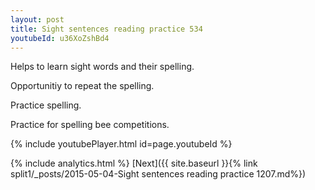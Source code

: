 ```yaml
---
layout: post
title: Sight sentences reading practice 534
youtubeId: u36XoZshBd4
---
```

 
 
Helps to learn sight words and their spelling.

Opportunitiy to repeat the spelling. 

Practice spelling. 
 
Practice for spelling bee competitions. 
 
{% include youtubePlayer.html id=page.youtubeId %}
 
 
{% include analytics.html %} 
[Next]({{ site.baseurl }}{% link  split1/_posts/2015-05-04-Sight sentences reading practice 1207.md%})
 
